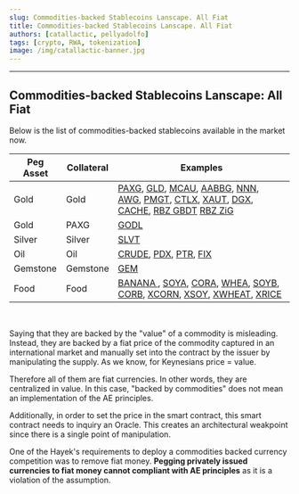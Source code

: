 ```yaml
---
slug: Commodities-backed Stablecoins Lanscape. All Fiat
title: Commodities-backed Stablecoins Lanscape. All Fiat
authors: [catallactic, pellyadolfo]
tags: [crypto, RWA, tokenization]
image: /img/catallactic-banner.jpg
---
```

---

## Commodities-backed Stablecoins Lanscape: All Fiat

Below is the list of commodities-backed stablecoins available in the market now.

<table class="table w-auto mx-auto fs-6">
	<thead class="thead-dark">
		<tr>
			<th scope="col">Peg Asset</th>
			<th scope="col">Collateral</th>
			<th scope="col">Examples</th>
		</tr>
	</thead>
	<tbody>
		<tr>
			<td>Gold</td>
			<td>Gold</td>
			<td>
				<a href="https://paxos.com/paxgold/" target="_blank"> PAXG</a>, 
				<a href="https://www.goldario.com/" target="_blank"> GLD</a>, 
				<a href="https://meld.gold/" target="_blank"> MCAU</a>, 
				<a href="https://aabbgoldtoken.com/aabbg/" target="_blank"> AABBG</a>, 
				<a href="https://novemgold.com/en/tokens/nnn.html" target="_blank"> NNN</a>,<br/>
				<a href="https://www.agagoldy.com/" target="_blank"> AWG</a>, 
				<a href="https://pmgt.io/" target="_blank"> PMGT</a>, 
				<a href="https://cashtelex.com/" target="_blank"> CTLX</a>, 
				<a href="https://gold.tether.to/" target="_blank"> XAUT</a>, 
				<a href="https://digix.global/dgx" target="_blank"> DGX</a>, 
				<a href="https://cache.gold/" target="_blank"> CACHE</a>,
				<a href="https://www.rbz.co.zw/documents/Gold-backed_Digital_Token/August/RBZ_Gold-backed_Digital_Tokens_Issue_12_Results_03_August_2023.pdf" target="_blank"> RBZ GBDT</a>
				<a href="https://beincrypto.com/zimbabwe-gold-digital-token-zig/" target="_blank"> RBZ ZiG</a>
			</td>
		</tr>
		<tr>
			<td>Gold</td>
			<td>PAXG</td>
			<td>
				<a href="https://godl.gold" target="_blank">GODL</a>
			</td>
		</tr>
		<tr>
			<td>Silver</td>
			<td>Silver</td>
			<td>
				<a href="" target="_blank">SLVT</a>
			</td>
		</tr>
		<tr>
			<td>Oil</td>
			<td>Oil</td>
			<td>
				<a href="http://crudeoil.finance/" target="_blank"> CRUDE</a>, 
				<a href="https://pdxcoin.io/" target="_blank"> PDX</a>, 
				<a href="https://www.petro.gob.ve/en/" target="_blank"> PTR</a>,
				<a href="https://finamatrix.net/fix/" target="_blank"> FIX</a>
			</td>
		</tr>
		<tr>
			<td>Gemstone</td>
			<td>Gemstone</td>
			<td>
				<a href="https://www.habsburgfinearts.com/en/faq/" target="_blank">GEM</a>
			</td>
		</tr>
		<tr>
			<td>Food</td>
			<td>Food</td>
			<td>
				<a href="https://www.cyberkongz.com/" target="_blank"> BANANA </a>, 
				<a href="https://agrotoken.com/" target="_blank"> SOYA</a>, 
				<a href="https://agrotoken.com/" target="_blank"> CORA</a>, 
				<a href="https://agrotoken.com/" target="_blank"> WHEA</a>, 
				<a href="https://agrotoken.com/" target="_blank"> SOYB</a>, 
				<a href="https://agrotoken.com/" target="_blank"> CORB</a>, 
				<a href="https://testnet.landx.fi/" target="_blank"> XCORN</a>, 
				<a href="https://testnet.landx.fi/" target="_blank"> XSOY</a>, 
				<a href="https://testnet.landx.fi/" target="_blank"> XWHEAT</a>, 
				<a href="https://testnet.landx.fi/" target="_blank"> XRICE</a> 
			</td>
		</tr>
	</tbody>
</table>
<br/>

Saying that they are backed by the "value" of a commodity is misleading. Instead, they are backed by a fiat price of the commodity captured in an international market and manually set into the contract by the issuer by manipulating the supply. As we know, for Keynesians price = value.

Therefore all of them are fiat currencies. In other words, they are centralized in value. In this case, "backed by commodities" does not mean an implementation of the AE principles.

Additionally, in order to set the price in the smart contract, this smart contract needs to inquiry an Oracle. This creates an architectural weakpoint since there is a single point of manipulation.

One of the Hayek's requirements to deploy a commodities backed currency competition was to remove fiat money. <b>Pegging privately issued currencies to fiat money cannot compliant with AE principles</b> as it is a violation of the assumption.
<br/>